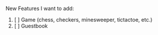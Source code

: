 New Features I want to add:

1) [ ] Game (chess, checkers, minesweeper, tictactoe, etc.)
2) [ ] Guestbook

